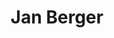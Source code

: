 ---
layout: layouts/profile.liquid
title: Jan Berger
id: janberger52
prefix: 
first: Jan
middle: 
last: Berger
suffix: 
email: 
currentTitle: CEO
currentOrg: Health Intelligence Partners
bio: Jan is an independent director with significant board and board leadership experience, an author, keynote speaker, chief executive officer, and Fortune 100 corporate officer. Jan has proven success in public, private and government service over the last 30 years in both healthcare and consumer goods/services. In 2009 Jan founded Health Intelligence Partners as a global consultancy. The organization has a global focus (engagements in 14 countries with both Health Organizations, National Ministries of Health, and Consumer-focused organizations), working with clients on areas of growth at the intersection of strategy and operations. In 2019, Jan was recognized by Crain’s Business Chicago as a Notable LGBTQ Executive. In addition to her consulting, Jan offers her experiences and insights through her participation on healthcare, veterinary and consumer product boards. She presently sits on healthcare focused boards including, GNS Healthcare (Lead Independent Board Member, Vice Chair of the Board, Chair of Compensation and Governance, Member&#58; Audit Committee; Tabula Rasa (Member&#58; Nominations, Audit, Governance), and UCB Pharmaceuticals. Jan previous board experience includes&#58;, Cambia Health Solutions (Audit & Compliance Committee, Health Services Committee)Voluntis (Chair, M&A/Strategy Committee, Nomination and Compensation Committee), Care Core National (Member&#58; Audit and Finance Committee, Compensation, M&A and Strategy), AccentCare (Chair; Compliance Committee, Member&#58; Compensation Committee), Chip Rewards, Qliance, C3, University of Arizona School of Pharmacy, Blue Cross and Blue Shield Western Conference Board of Directors and Rx-Ante. Jan’s consumer focused boards have included Savor Health, Care Heroes and Whiskerdocs, a veterinary telehealth service company. She also sits on numerous business and healthcare advisory boards.<br /><br />Prior to founding Health Intelligence Partners, Jan served as Executive Vice President, Chief Clinical and Innovation Officer for CVS Health. During that time, she was a corporate officer and on the executive team with responsibility for a $500-million-dollar business unit. Jan’s expertise in both healthcare and retail consumer behavior led to several new service lines and increased revenue for her division from 35 million to over 500 million dollars. Jan also led CVS Health’s Medicare Part D development and was a member of the companies M & A team. Before going to CVS Caremark, Jan had 15 years’ experience in healthcare administration led operations for two population health companies. Jan has recently released, Re-Engaging in Trust&#58; The Missing Ingredient in Fixing Healthcare_. As the author of five books and editorial activity on several healthcare journals, Jan is considered a national thought leader on the importance of creating trust as a foundation in an organization’s corporate sustainability strategies.<br /><br />Jan holds a Doctor of Medicine degree, a Master’s in Jurisprudence from Loyola University in Chicago, Certificate in Healthcare Business Administration from University of South Florida, and Board Director Certification for Kellogg School of Management and a black belt in Six Sigma.
linkedin: linkedin.com/in/jan-berger-5697767
tiktok: 
twitter: 
aboutme: 
insta: 
orgURL: 
snapchat: 
personalURL: 
smallHeadshotURL: assets/images/headshots/Jan_Berger_converted_scaled.avif
originalHeadshotURL: assets/images/headshots/Jan_Berger_converted_scaled.avif
tags-experience: 
    - B2B
    - B2C
    - Business Development
    - Corporate Development
    - DEI
    - Digital Transformation
    - ESG Experience
    - Governance
    - HR / Human Resources
    - International
    - Mergers & Acquisitions
    - Marketing
    - P&L&#58; $500M-$1B
    - Private Companies
    - Public Companies
    - Transformational and Growth
    - Turnaround
    - B2B
    - Business Development
    - DEI
    - Digital
    - Digital Transformation
    - ESG Experience
    - Global
    - Governance
    - HR / Human Resources
    - International
    - Mergers & Acquisitions
    - Marketing
    - P&L&#58; $0-$500M
    - P&L&#58; $500M-$1B
    - Private Companies
    - Public Companies
    - Transformational and Growth
    - Turnaround
    - Venture Capital
tags-current-industries: 
    - Accommodation and Food Services
    - Ambulatory Health Care Services
    - Author
    - Civic/Public Policy
    - Consulting
    - Corporate Directorships
    - Education and Health Services
    - Electronics and Appliance Stores
    - Executive Recruitment/Transition
    - Fitness
    - Food Manufacturing
    - Food Services and Drinking Places
    - Food and Beverage Stores
    - General Merchandise Stores
    - Goods-Producing Industries
    - Health Care and Social Assistance
    - Health and Personal Care Stores
    - Hospitals
    - Hospitality/Food Services
    - Human Services
    - Information
    - Medical Equipment/Devices
    - Other Services (except Public Administration)
    - PR/Communications
    - Private Equity
    - Professional and Business Services
    - Professional, Scientific, and Technical Services
    - Real Estate
    - Sporting Goods, Hobby, Book, and Music Stores
    - Technology
    - Venture Capital
tags-current-position: 
    - CEO / Chief Executive Officer
    - CIO / Chief Innovation Officer
    - CME / Chief Medical Officer
    - CSO / Chief Strategy Officer
    - Executive Director
    - EVP / Executive Vice President
    - Founder
    - Partner
    - President
    - SVP / Senior Vice President
tags-past-industries: 
    - Accommodation and Food Services
    - Ambulatory Health Care Services
    - Apparel Manufacturing
    - Author
    - Civic/Public Policy
    - Consulting
    - Corporate Directorships
    - Education and Health Services
    - Electronics and Appliance Stores
    - Finance and Insurance
    - Fitness
    - Food Manufacturing
    - Food Services and Drinking Places
    - Food and Beverage Stores
    - General Merchandise Stores
    - Goods-Producing Industries
    - Health Care and Social Assistance
    - Health and Personal Care Stores
    - Hospitals
    - Hospitality/Food Services
    - Human Services
    - Information
    - Insurance Carriers and Related Activities
    - Leisure and Hospitality
    - Manufacturing
    - Marketing/Sales
    - Medical Equipment/Devices
    - Merchant Wholesalers, Nondurable Goods
    - Miscellaneous Store Retailers
    - Nonstore Retailers
    - Private Equity
    - Professional and Business Services
    - Professional, Scientific, and Technical Services
    - Real Estate and Rental and Leasing
    - Retail Trade
    - Service-Providing Industries
    - Social Assistance
    - Sporting Goods, Hobby, Book, and Music Stores
    - Supply Chain/Distribution/Logistics
    - Technology
    - Venture Capital
tags-past-position: 
    - CEO / Chief Executive Officer
tags-current-board-service: 
    - Corporate Private
    - Corporate Public
tags-past-board-service: 
    - Corporate Private
    - Corporate Public
    - Nonprofit
    - VC
boards-current-corporate-private: 
    - GNS Healthcare, Lead Independent Chair, Committee Chair
    - Cambia Health Solutions, Board Member, Committee Member
boards-current-corporate-public: 
    - UCB, Board Member
    - Tabula Rasa, Board Member, Committee Member
boards-current-nonprofit: 
boards-current-privateequity: 
boards-current-spac: 
boards-current-vc: 
boards-past-corporate-private: 
    - Care Core National, Board Member, Committee Chair
    - Accentcare, Board Member, Committee Chair
    - Chip Rewards, Board Member, Committee Chair
    - Qliance, Board Member, Committee Chair
boards-past-corporate-public: 
    - Voluntis, Board Member, Committee Chair
boards-past-nonprofit: 
    - University of Arizona School of Pharmacy, Board Member
boards-past-privateequity: 
boards-past-spac: 
boards-past-vc: 
    - Savior Health, Board Member
    - RxAnte, Board Member
    - C3, Board Member
    - Whiskerdocs, Board Member
---